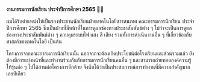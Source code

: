 **งานกรรมการนักเรียน ประจำปีการศึกษา 2565 👨‍🎓**

ผมได้รับตำแหน่งให้เป็นรองประธานนักเรียนฝ่ายเทคโนโลยีสารสนเทศ คณะกรรมการนักเรียน ประจำปีการศึกษา 2565
ซึ่งเป็นฝ่ายที่มีหน้าที่ในการดูแลช่องทางประชาสัมพันธ์ต่าง ๆ ไม่ว่าจะเป็นการดูแลช่องทางประชาสัมพันธ์ต่าง ๆ
ควบคุมระบบไฟ แสง สี เสียง รวมทั้งการดำเนินงานอื่น ๆ ที่เกี่ยวข้องกับศาสตร์ของเทคโนโลยี เป็นต้น

โครงการจากคณะกรรมการนักเรียนนั้น นอกจากจะต้องเกิดประโยชน์ต่อโรงเรียนและส่วนรวมแล้ว
ยังต้องมีการแบ่งหน้าที่และทำงานร่วมกันกับกรรมการนักเรียนคนอื่น ๆ และสามารถถ่ายทอดองค์ความรู้ให้รุ่นต่อ ๆ ไปได้สานต่อโครงการอีกด้วย จึงนับได้ว่าเป็นประสบการณ์การทำงานที่มีความสำคัญมากเลยทีเดียว
